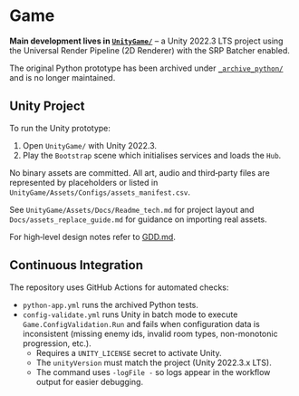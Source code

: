 # Game

**Main development lives in [`UnityGame/`](UnityGame/)** – a Unity 2022.3 LTS project using the Universal Render Pipeline (2D Renderer) with the SRP Batcher enabled.

The original Python prototype has been archived under [`_archive_python/`](_archive_python/) and is no longer maintained.

## Unity Project

To run the Unity prototype:

1. Open `UnityGame/` with Unity 2022.3.
2. Play the `Bootstrap` scene which initialises services and loads the `Hub`.

No binary assets are committed. All art, audio and third‑party files are represented by placeholders or listed in `UnityGame/Assets/Configs/assets_manifest.csv`.

See `UnityGame/Assets/Docs/Readme_tech.md` for project layout and `Docs/assets_replace_guide.md` for guidance on importing real assets.

For high‑level design notes refer to [GDD.md](GDD.md).

## Continuous Integration

The repository uses GitHub Actions for automated checks:

- `python-app.yml` runs the archived Python tests.
- `config-validate.yml` runs Unity in batch mode to execute `Game.ConfigValidation.Run` and fails when configuration data is inconsistent (missing enemy ids, invalid room types, non-monotonic progression, etc.).
  - Requires a `UNITY_LICENSE` secret to activate Unity.
  - The `unityVersion` must match the project (Unity 2022.3.x LTS).
  - The command uses `-logFile -` so logs appear in the workflow output for easier debugging.

